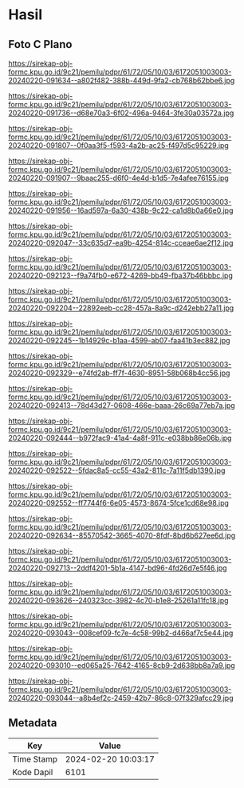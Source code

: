 # Hasil

## Foto C Plano

https://sirekap-obj-formc.kpu.go.id/9c21/pemilu/pdpr/61/72/05/10/03/6172051003003-20240220-091634--a802f482-388b-449d-9fa2-cb768b62bbe6.jpg

https://sirekap-obj-formc.kpu.go.id/9c21/pemilu/pdpr/61/72/05/10/03/6172051003003-20240220-091736--d68e70a3-6f02-496a-9464-3fe30a03572a.jpg

https://sirekap-obj-formc.kpu.go.id/9c21/pemilu/pdpr/61/72/05/10/03/6172051003003-20240220-091807--0f0aa3f5-f593-4a2b-ac25-f497d5c95229.jpg

https://sirekap-obj-formc.kpu.go.id/9c21/pemilu/pdpr/61/72/05/10/03/6172051003003-20240220-091907--9baac255-d6f0-4e4d-b1d5-7e4afee76155.jpg

https://sirekap-obj-formc.kpu.go.id/9c21/pemilu/pdpr/61/72/05/10/03/6172051003003-20240220-091956--16ad597a-6a30-438b-9c22-ca1d8b0a66e0.jpg

https://sirekap-obj-formc.kpu.go.id/9c21/pemilu/pdpr/61/72/05/10/03/6172051003003-20240220-092047--33c635d7-ea9b-4254-814c-cceae6ae2f12.jpg

https://sirekap-obj-formc.kpu.go.id/9c21/pemilu/pdpr/61/72/05/10/03/6172051003003-20240220-092123--f9a74fb0-e672-4269-bb49-fba37b46bbbc.jpg

https://sirekap-obj-formc.kpu.go.id/9c21/pemilu/pdpr/61/72/05/10/03/6172051003003-20240220-092204--22892eeb-cc28-457a-8a9c-d242ebb27a11.jpg

https://sirekap-obj-formc.kpu.go.id/9c21/pemilu/pdpr/61/72/05/10/03/6172051003003-20240220-092245--1b14929c-b1aa-4599-ab07-faa41b3ec882.jpg

https://sirekap-obj-formc.kpu.go.id/9c21/pemilu/pdpr/61/72/05/10/03/6172051003003-20240220-092329--e74fd2ab-ff7f-4630-8951-58b068b4cc56.jpg

https://sirekap-obj-formc.kpu.go.id/9c21/pemilu/pdpr/61/72/05/10/03/6172051003003-20240220-092413--78d43d27-0608-466e-baaa-26c69a77eb7a.jpg

https://sirekap-obj-formc.kpu.go.id/9c21/pemilu/pdpr/61/72/05/10/03/6172051003003-20240220-092444--b972fac9-41a4-4a8f-911c-e038bb86e06b.jpg

https://sirekap-obj-formc.kpu.go.id/9c21/pemilu/pdpr/61/72/05/10/03/6172051003003-20240220-092522--5fdac8a5-cc55-43a2-811c-7a11f5db1390.jpg

https://sirekap-obj-formc.kpu.go.id/9c21/pemilu/pdpr/61/72/05/10/03/6172051003003-20240220-092552--ff7744f6-6e05-4573-8674-5fce1cd68e98.jpg

https://sirekap-obj-formc.kpu.go.id/9c21/pemilu/pdpr/61/72/05/10/03/6172051003003-20240220-092634--85570542-3665-4070-8fdf-8bd6b627ee6d.jpg

https://sirekap-obj-formc.kpu.go.id/9c21/pemilu/pdpr/61/72/05/10/03/6172051003003-20240220-092713--2ddf4201-5b1a-4147-bd96-4fd26d7e5f46.jpg

https://sirekap-obj-formc.kpu.go.id/9c21/pemilu/pdpr/61/72/05/10/03/6172051003003-20240220-093626--240323cc-3982-4c70-b1e8-25261a11fc18.jpg

https://sirekap-obj-formc.kpu.go.id/9c21/pemilu/pdpr/61/72/05/10/03/6172051003003-20240220-093043--008cef09-fc7e-4c58-99b2-d466af7c5e44.jpg

https://sirekap-obj-formc.kpu.go.id/9c21/pemilu/pdpr/61/72/05/10/03/6172051003003-20240220-093010--ed065a25-7642-4165-8cb9-2d638bb8a7a9.jpg

https://sirekap-obj-formc.kpu.go.id/9c21/pemilu/pdpr/61/72/05/10/03/6172051003003-20240220-093044--a8b4ef2c-2459-42b7-86c8-07f329afcc29.jpg


## Metadata

| Key        | Value               |
| ---------- | ------------------- |
| Time Stamp | 2024-02-20 10:03:17 |
| Kode Dapil | 6101                |



